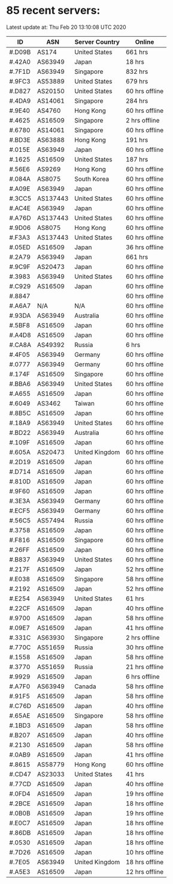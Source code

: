# 85 recent servers:

Latest update at: Thu Feb 20 13:10:08 UTC 2020

| ID | ASN | Server Country | Online |
| -- | --- | -------------- | ------ |
| #.D09B | AS174 | United States | 661 hrs |
| #.42A0 | AS63949 | Japan | 18 hrs |
| #.7F1D | AS63949 | Singapore | 832 hrs |
| #.9FC3 | AS53889 | United States | 679 hrs |
| #.D827 | AS20150 | United States | 60 hrs offline |
| #.4DA9 | AS14061 | Singapore | 284 hrs |
| #.9E40 | AS4760 | Hong Kong | 60 hrs offline |
| #.4625 | AS16509 | Singapore | 2 hrs offline |
| #.6780 | AS14061 | Singapore | 60 hrs offline |
| #.BD3E | AS63888 | Hong Kong | 191 hrs |
| #.015E | AS63949 | Japan | 60 hrs offline |
| #.1625 | AS16509 | United States | 187 hrs |
| #.56E6 | AS9269 | Hong Kong | 60 hrs offline |
| #.084A | AS8075 | South Korea | 60 hrs offline |
| #.A09E | AS63949 | Japan | 60 hrs offline |
| #.3CC5 | AS137443 | United States | 60 hrs offline |
| #.AC4E | AS63949 | Japan | 60 hrs offline |
| #.A76D | AS137443 | United States | 60 hrs offline |
| #.9D06 | AS8075 | Hong Kong | 60 hrs offline |
| #.F3A3 | AS137443 | United States | 60 hrs offline |
| #.05ED | AS16509 | Japan | 36 hrs offline |
| #.2A79 | AS63949 | Japan | 661 hrs |
| #.9C9F | AS20473 | Japan | 60 hrs offline |
| #.3983 | AS63949 | United States | 60 hrs offline |
| #.C929 | AS16509 | Japan | 60 hrs offline |
| #.8847 |  |  | 60 hrs offline |
| #.A6A7 | N/A | N/A | 60 hrs offline |
| #.93DA | AS63949 | Australia | 60 hrs offline |
| #.5BF8 | AS16509 | Japan | 60 hrs offline |
| #.A4D8 | AS16509 | Japan | 60 hrs offline |
| #.CA8A | AS49392 | Russia | 6 hrs |
| #.4F05 | AS63949 | Germany | 60 hrs offline |
| #.0777 | AS63949 | Germany | 60 hrs offline |
| #.174F | AS16509 | Singapore | 60 hrs offline |
| #.BBA6 | AS63949 | United States | 60 hrs offline |
| #.A655 | AS16509 | Japan | 60 hrs offline |
| #.6049 | AS3462 | Taiwan | 60 hrs offline |
| #.8B5C | AS16509 | Japan | 60 hrs offline |
| #.18A9 | AS63949 | United States | 60 hrs offline |
| #.BD22 | AS63949 | Australia | 60 hrs offline |
| #.109F | AS16509 | Japan | 60 hrs offline |
| #.605A | AS20473 | United Kingdom | 60 hrs offline |
| #.2D19 | AS16509 | Japan | 60 hrs offline |
| #.D714 | AS16509 | Japan | 60 hrs offline |
| #.810D | AS16509 | Japan | 60 hrs offline |
| #.9F60 | AS16509 | Japan | 60 hrs offline |
| #.3E3A | AS63949 | Germany | 60 hrs offline |
| #.ECF5 | AS63949 | Germany | 60 hrs offline |
| #.56C5 | AS57494 | Russia | 60 hrs offline |
| #.3758 | AS16509 | Japan | 60 hrs offline |
| #.F816 | AS16509 | Singapore | 60 hrs offline |
| #.26FF | AS16509 | Japan | 60 hrs offline |
| #.B837 | AS63949 | United States | 60 hrs offline |
| #.217F | AS16509 | Japan | 52 hrs offline |
| #.E038 | AS16509 | Singapore | 58 hrs offline |
| #.2192 | AS16509 | Japan | 52 hrs offline |
| #.E254 | AS63949 | United States | 61 hrs |
| #.22CF | AS16509 | Japan | 40 hrs offline |
| #.9700 | AS16509 | Japan | 58 hrs offline |
| #.09E7 | AS16509 | Japan | 41 hrs offline |
| #.331C | AS63930 | Singapore | 2 hrs offline |
| #.770C | AS51659 | Russia | 30 hrs offline |
| #.1558 | AS16509 | Japan | 58 hrs offline |
| #.3770 | AS51659 | Russia | 21 hrs offline |
| #.9929 | AS16509 | Japan | 6 hrs offline |
| #.A7F0 | AS63949 | Canada | 58 hrs offline |
| #.91F5 | AS16509 | Japan | 58 hrs offline |
| #.C76D | AS16509 | Japan | 40 hrs offline |
| #.65AE | AS16509 | Singapore | 58 hrs offline |
| #.1BD3 | AS16509 | Japan | 58 hrs offline |
| #.B207 | AS16509 | Japan | 40 hrs offline |
| #.2130 | AS16509 | Japan | 58 hrs offline |
| #.0AB9 | AS16509 | Japan | 41 hrs offline |
| #.8615 | AS58779 | Hong Kong | 60 hrs offline |
| #.CD47 | AS23033 | United States | 41 hrs |
| #.77CD | AS16509 | Japan | 40 hrs offline |
| #.0FD4 | AS16509 | Japan | 19 hrs offline |
| #.2BCE | AS16509 | Japan | 18 hrs offline |
| #.0B0B | AS16509 | Japan | 19 hrs offline |
| #.E0C7 | AS16509 | Japan | 18 hrs offline |
| #.86DB | AS16509 | Japan | 18 hrs offline |
| #.0530 | AS16509 | Japan | 18 hrs offline |
| #.7D26 | AS16509 | Japan | 10 hrs offline |
| #.7E05 | AS63949 | United Kingdom | 18 hrs offline |
| #.A5E3 | AS16509 | Japan | 12 hrs offline |

